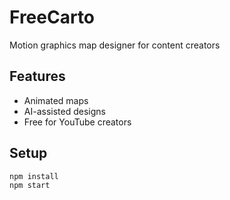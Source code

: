 # FreeCarto  
Motion graphics map designer for content creators  

## Features  
- Animated maps  
- AI-assisted designs  
- Free for YouTube creators  

## Setup  
```bash
npm install
npm start
